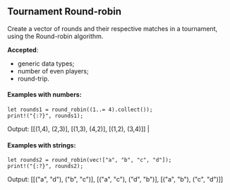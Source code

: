 ## Tournament Round-robin
Create a vector of rounds and their respective matches in a tournament, 
using the Round-robin algorithm.

<strong>Accepted</strong>:
- generic data types;
- number of even players;
- round-trip.
 
#### Examples with numbers:
```
let rounds1 = round_robin((1..= 4).collect());
print!("{:?}", rounds1);
```
Output: [[(1,4), (2,3)], [(1,3), (4,2)], [(1,2), (3,4)]] | 

#### Examples with strings:
```
let rounds2 = round_robin(vec!["a", "b", "c", "d"]);
print!("{:?}", rounds2);
```
Output: [[("a", "d"), ("b", "c")], [("a", "c"), ("d", "b")], [("a", "b"), ("c", "d")]]

